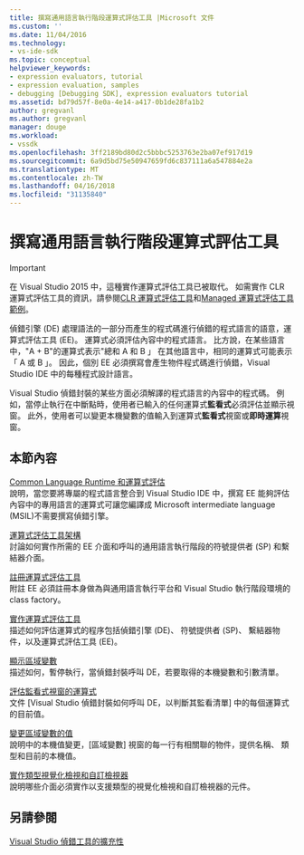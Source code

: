 ```yaml
---
title: 撰寫通用語言執行階段運算式評估工具 |Microsoft 文件
ms.custom: ''
ms.date: 11/04/2016
ms.technology:
- vs-ide-sdk
ms.topic: conceptual
helpviewer_keywords:
- expression evaluators, tutorial
- expression evaluation, samples
- debugging [Debugging SDK], expression evaluators tutorial
ms.assetid: bd79d57f-8e0a-4e14-a417-0b1de28fa1b2
author: gregvanl
ms.author: gregvanl
manager: douge
ms.workload:
- vssdk
ms.openlocfilehash: 3ff2189bd80d2c5bbbc5253763e2ba07ef917d19
ms.sourcegitcommit: 6a9d5bd75e50947659fd6c837111a6a547884e2a
ms.translationtype: MT
ms.contentlocale: zh-TW
ms.lasthandoff: 04/16/2018
ms.locfileid: "31135840"
---
```

# <a name="writing-a-common-language-runtime-expression-evaluator"></a>撰寫通用語言執行階段運算式評估工具
> [!IMPORTANT]
>  在 Visual Studio 2015 中，這種實作運算式評估工具已被取代。 如需實作 CLR 運算式評估工具的資訊，請參閱[CLR 運算式評估工具](https://github.com/Microsoft/ConcordExtensibilitySamples/wiki/CLR-Expression-Evaluators)和[Managed 運算式評估工具範例](https://github.com/Microsoft/ConcordExtensibilitySamples/wiki/Managed-Expression-Evaluator-Sample)。  
  
 偵錯引擎 (DE) 處理語法的一部分而產生的程式碼進行偵錯的程式語言的語意，運算式評估工具 (EE)。 運算式必須評估內容中的程式語言。 比方說，在某些語言中，"A + B"的運算式表示"總和 A 和 B 」 在其他語言中，相同的運算式可能表示 「 A 或 B 」。 因此，個別 EE 必須撰寫會產生物件程式碼進行偵錯，Visual Studio IDE 中的每種程式設計語言。  
  
 Visual Studio 偵錯封裝的某些方面必須解譯的程式語言的內容中的程式碼。 例如，當停止執行在中斷點時，使用者已輸入的任何運算式**監看式**必須評估並顯示視窗。 此外，使用者可以變更本機變數的值輸入到運算式**監看式**視窗或**即時運算**視窗。  
  
## <a name="in-this-section"></a>本節內容  
 [Common Language Runtime 和運算式評估](../../extensibility/debugger/common-language-runtime-and-expression-evaluation.md)  
 說明，當您要將專屬的程式語言整合到 Visual Studio IDE 中，撰寫 EE 能夠評估內容中的專用語言的運算式可讓您編譯成 Microsoft intermediate language (MSIL)不需要撰寫偵錯引擎。  
  
 [運算式評估工具架構](../../extensibility/debugger/expression-evaluator-architecture.md)  
 討論如何實作所需的 EE 介面和呼叫的通用語言執行階段的符號提供者 (SP) 和繫結器介面。  
  
 [註冊運算式評估工具](../../extensibility/debugger/registering-an-expression-evaluator.md)  
 附註 EE 必須註冊本身做為與通用語言執行平台和 Visual Studio 執行階段環境的 class factory。  
  
 [實作運算式評估工具](../../extensibility/debugger/implementing-an-expression-evaluator.md)  
 描述如何評估運算式的程序包括偵錯引擎 (DE)、 符號提供者 (SP)、 繫結器物件，以及運算式評估工具 (EE)。  
  
 [顯示區域變數](../../extensibility/debugger/displaying-locals.md)  
 描述如何，暫停執行，當偵錯封裝呼叫 DE，若要取得的本機變數和引數清單。  
  
 [評估監看式視窗的運算式](../../extensibility/debugger/evaluating-a-watch-window-expression.md)  
 文件 [Visual Studio 偵錯封裝如何呼叫 DE，以判斷其監看清單] 中的每個運算式的目前值。  
  
 [變更區域變數的值](../../extensibility/debugger/changing-the-value-of-a-local.md)  
 說明中的本機值變更，[區域變數] 視窗的每一行有相關聯的物件，提供名稱、 類型和目前的本機值。  
  
 [實作類型視覺化檢視和自訂檢視器](../../extensibility/debugger/implementing-type-visualizers-and-custom-viewers.md)  
 說明哪些介面必須實作以支援類型的視覺化檢視和自訂檢視器的元件。  
  
## <a name="see-also"></a>另請參閱  
 [Visual Studio 偵錯工具的擴充性](../../extensibility/debugger/visual-studio-debugger-extensibility.md)